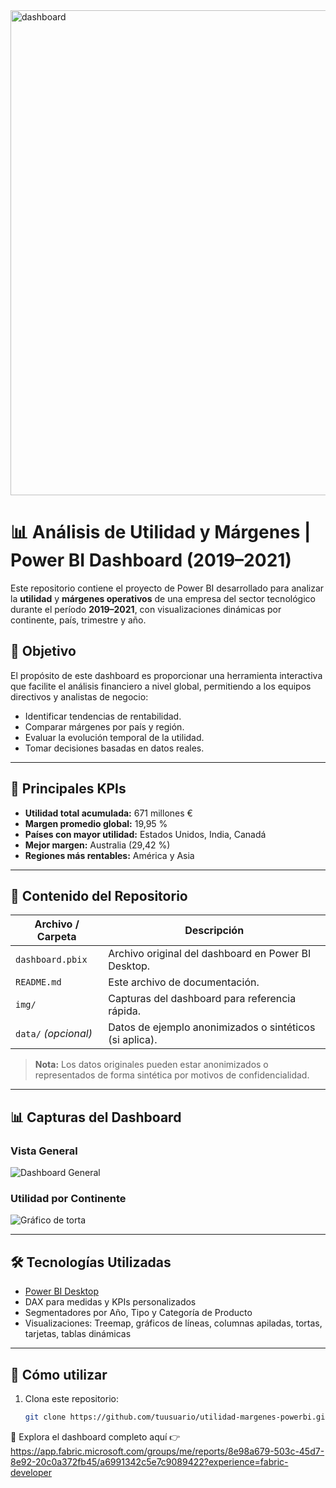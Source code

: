 <img width="776" alt="dashboard" src="https://github.com/user-attachments/assets/b4719b0f-a0c7-4ea0-9e42-b709c0b1b977" />


# 📊 Análisis de Utilidad y Márgenes | Power BI Dashboard (2019–2021)

Este repositorio contiene el proyecto de Power BI desarrollado para analizar la **utilidad** y **márgenes operativos** de una empresa del sector tecnológico durante el período **2019–2021**, con visualizaciones dinámicas por continente, país, trimestre y año.

## 🧩 Objetivo

El propósito de este dashboard es proporcionar una herramienta interactiva que facilite el análisis financiero a nivel global, permitiendo a los equipos directivos y analistas de negocio:

- Identificar tendencias de rentabilidad.
- Comparar márgenes por país y región.
- Evaluar la evolución temporal de la utilidad.
- Tomar decisiones basadas en datos reales.

---

## 📌 Principales KPIs

- **Utilidad total acumulada:** 671 millones €
- **Margen promedio global:** 19,95 %
- **Países con mayor utilidad:** Estados Unidos, India, Canadá
- **Mejor margen:** Australia (29,42 %)
- **Regiones más rentables:** América y Asia

---

## 📂 Contenido del Repositorio

| Archivo / Carpeta         | Descripción |
|---------------------------|-------------|
| `dashboard.pbix`          | Archivo original del dashboard en Power BI Desktop. |
| `README.md`               | Este archivo de documentación. |
| `img/`                    | Capturas del dashboard para referencia rápida. |
| `data/` _(opcional)_      | Datos de ejemplo anonimizados o sintéticos (si aplica). |

> **Nota:** Los datos originales pueden estar anonimizados o representados de forma sintética por motivos de confidencialidad.

---

## 📊 Capturas del Dashboard

### Vista General
![Dashboard General](img/dashboard_overview.png)

### Utilidad por Continente
![Gráfico de torta](img/utilidad_por_continente.png)

---

## 🛠️ Tecnologías Utilizadas

- [Power BI Desktop](https://powerbi.microsoft.com/)
- DAX para medidas y KPIs personalizados
- Segmentadores por Año, Tipo y Categoría de Producto
- Visualizaciones: Treemap, gráficos de líneas, columnas apiladas, tortas, tarjetas, tablas dinámicas

---

## 🚀 Cómo utilizar

1. Clona este repositorio:
   ```bash
   git clone https://github.com/tuusuario/utilidad-margenes-powerbi.git

🔗 Explora el dashboard completo aquí 👉 https://app.fabric.microsoft.com/groups/me/reports/8e98a679-503c-45d7-8e92-20c0a372fb45/a6991342c5e7c9089422?experience=fabric-developer

